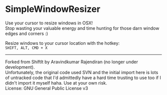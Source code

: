 SimpleWindowResizer
===================

Use your cursor to resize windows in OSX!<br />
Stop wasting your valuable energy and time hunting for those darn window edges and corners :)

Resize windows to your cursor location with the hotkey:<br /><code>SHIFT, ALT, CMD + X</code><br />

<hr />

Forked from ShiftIt by Aravindkumar Rajendiran (no longer under development).<br />
Unfortunately, the original code used SVN and the initial import here is lots of untracked code that I'd admittedly have a hard time trusting to use too if I didn't import it myself haha. Use at your own risk.<br />
License: GNU General Public License v3

